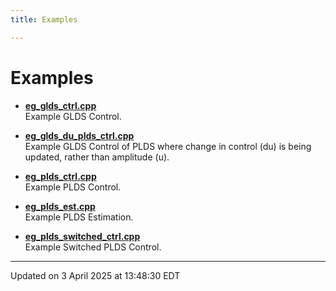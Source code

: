 ```yaml
---
title: Examples

---
```


# Examples







- **[eg_glds_ctrl.cpp](/lds-ctrl-est/docs/api/examples/eg_glds_ctrl_8cpp-example/#example-eg-glds-ctrl.cpp)** <br>Example GLDS Control. 





- **[eg_glds_du_plds_ctrl.cpp](/lds-ctrl-est/docs/api/examples/eg_glds_du_plds_ctrl_8cpp-example/#example-eg-glds-du-plds-ctrl.cpp)** <br>Example GLDS Control of PLDS where change in control (du) is being updated, rather than amplitude (u). 





- **[eg_plds_ctrl.cpp](/lds-ctrl-est/docs/api/examples/eg_plds_ctrl_8cpp-example/#example-eg-plds-ctrl.cpp)** <br>Example PLDS Control. 





- **[eg_plds_est.cpp](/lds-ctrl-est/docs/api/examples/eg_plds_est_8cpp-example/#example-eg-plds-est.cpp)** <br>Example PLDS Estimation. 





- **[eg_plds_switched_ctrl.cpp](/lds-ctrl-est/docs/api/examples/eg_plds_switched_ctrl_8cpp-example/#example-eg-plds-switched-ctrl.cpp)** <br>Example Switched PLDS Control. 





-------------------------------

Updated on  3 April 2025 at 13:48:30 EDT
